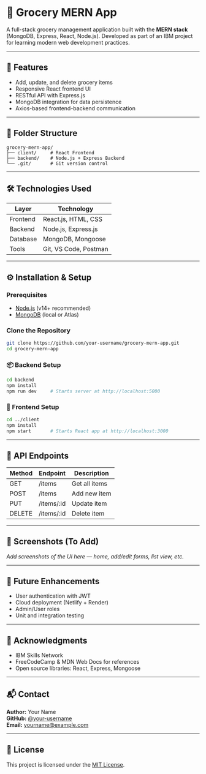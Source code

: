 
# 🛒 Grocery MERN App

A full-stack grocery management application built with the **MERN stack** (MongoDB, Express, React, Node.js). Developed as part of an IBM project for learning modern web development practices.

---

## 🚀 Features

- Add, update, and delete grocery items
- Responsive React frontend UI
- RESTful API with Express.js
- MongoDB integration for data persistence
- Axios-based frontend-backend communication

---

## 📁 Folder Structure

```
grocery-mern-app/
├── client/     # React Frontend
├── backend/    # Node.js + Express Backend
└── .git/       # Git version control
```

---

## 🛠️ Technologies Used

| Layer     | Technology             |
|-----------|------------------------|
| Frontend  | React.js, HTML, CSS    |
| Backend   | Node.js, Express.js    |
| Database  | MongoDB, Mongoose      |
| Tools     | Git, VS Code, Postman  |

---

## ⚙️ Installation & Setup

### Prerequisites
- [Node.js](https://nodejs.org/) (v14+ recommended)
- [MongoDB](https://www.mongodb.com/) (local or Atlas)

### Clone the Repository
```bash
git clone https://github.com/your-username/grocery-mern-app.git
cd grocery-mern-app
```

### 📦 Backend Setup
```bash
cd backend
npm install
npm run dev     # Starts server at http://localhost:5000
```

### 🎨 Frontend Setup
```bash
cd ../client
npm install
npm start       # Starts React app at http://localhost:3000
```

---

## 🧪 API Endpoints

| Method | Endpoint        | Description         |
|--------|-----------------|---------------------|
| GET    | /items          | Get all items       |
| POST   | /items          | Add new item        |
| PUT    | /items/:id      | Update item         |
| DELETE | /items/:id      | Delete item         |

---

## 📸 Screenshots (To Add)
_Add screenshots of the UI here — home, add/edit forms, list view, etc._

---

## 🚧 Future Enhancements

- User authentication with JWT
- Cloud deployment (Netlify + Render)
- Admin/User roles
- Unit and integration testing

---

## 🙌 Acknowledgments

- IBM Skills Network
- FreeCodeCamp & MDN Web Docs for references
- Open source libraries: React, Express, Mongoose

---

## 📬 Contact

**Author:** Your Name  
**GitHub:** [@your-username](https://github.com/your-username)  
**Email:** yourname@example.com

---

## 📄 License

This project is licensed under the [MIT License](LICENSE).
